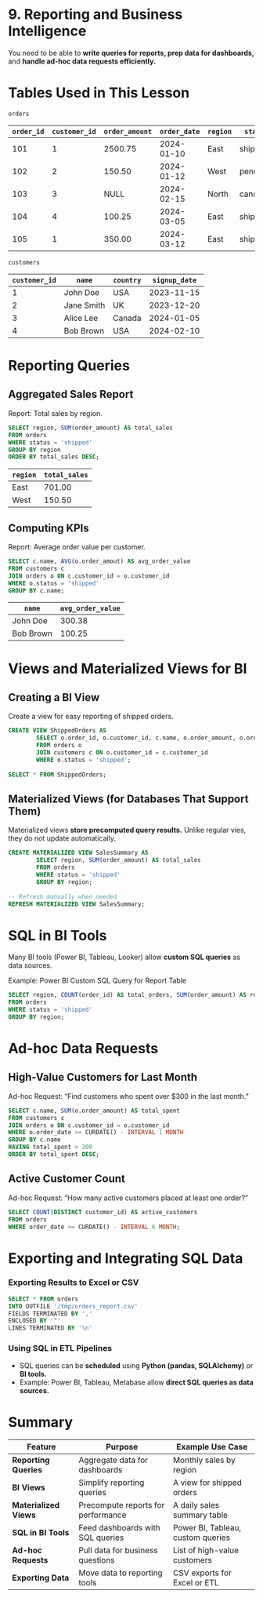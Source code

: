 # 9. Reporting and Business Intelligence

You need to be able to **write queries for reports, prep data for dashboards,** and **handle ad-hoc data requests efficiently.**

# Tables Used in This Lesson

`orders`

| `order_id` | `customer_id` | `order_amount` | `order_date` | `region` | `status` |
| --- | --- | --- | --- | --- | --- |
| 101 | 1 | 2500.75 | 2024-01-10 | East | shipped |
| 102 | 2 | 150.50 | 2024-01-12 | West | pending |
| 103 | 3 | NULL | 2024-02-15 | North | canceled |
| 104 | 4 | 100.25 | 2024-03-05 | East | shipped |
| 105 | 1 | 350.00 | 2024-03-12 | East | shipped |

`customers`

| `customer_id` | `name` | `country` | `signup_date` |
| --- | --- | --- | --- |
| 1 | John Doe | USA | 2023-11-15 |
| 2 | Jane Smith | UK | 2023-12-20 |
| 3 | Alice Lee | Canada | 2024-01-05 |
| 4 | Bob Brown | USA | 2024-02-10 |

# Reporting Queries

## Aggregated Sales Report

Report: Total sales by region.

```sql
SELECT region, SUM(order_amount) AS total_sales
FROM orders
WHERE status = 'shipped'
GROUP BY region
ORDER BY total_sales DESC;
```

| `region` | `total_sales` |
| --- | --- |
| East | 701.00 |
| West | 150.50 |

## Computing KPIs

Report: Average order value per customer.

```sql
SELECT c.name, AVG(o.order_amout) AS avg_order_value
FROM customers c
JOIN orders o ON c.customer_id = o.customer_id
WHERE o.status = 'shipped'
GROUP BY c.name;
```

| `name` | `avg_order_value` |
| --- | --- |
| John Doe | 300.38 |
| Bob Brown | 100.25 |

# Views and Materialized Views for BI

## Creating a BI View

Create a view for easy reporting of shipped orders.

```sql
CREATE VIEW ShippedOrders AS
		SELECT o.order_id, o.customer_id, c.name, o.order_amount, o.order_date, o.region
		FROM orders o
		JOIN customers c ON o.customer_id = c.customer_id
		WHERE o.status = 'shipped';
		
SELECT * FROM ShippedOrders;
```

## Materialized Views (for Databases That Support Them)

Materialized views **store precomputed query results.** Unlike regular vies, they do not update automatically.

```sql
CREATE MATERIALIZED VIEW SalesSummary AS
		SELECT region, SUM(order_amount) AS total_sales
		FROM orders
		WHERE status = 'shipped'
		GROUP BY region;
		
-- Refresh manually when needed
REFRESH MATERIALIZED VIEW SalesSummary;
```

# SQL in BI Tools

Many BI tools (Power BI, Tableau, Looker) allow **custom SQL queries** as data sources.

Example: Power BI Custom SQL Query for Report Table

```sql
SELECT region, COUNT(order_id) AS total_orders, SUM(order_amount) AS revenue
FROM orders
WHERE status = 'shipped'
GROUP BY region;
```

# Ad-hoc Data Requests

## High-Value Customers for Last Month

Ad-hoc Request: “Find customers who spent over $300 in the last month.”

```sql
SELECT c.name, SUM(o.order_amount) AS total_spent
FROM customers c
JOIN orders o ON c.customer_id = o.customer_id
WHERE o.order_date >= CURDATE() - INTERVAL 1 MONTH
GROUP BY c.name
HAVING total_spent > 300
ORDER BY total_spent DESC;
```

## Active Customer Count

Ad-hoc Request: “How many active customers placed at least one order?”

```sql
SELECT COUNT(DISTINCT customer_id) AS active_customers
FROM orders
WHERE order_date >= CURDATE() - INTERVAL 6 MONTH;
```

# Exporting and Integrating SQL Data

### Exporting Results to Excel or CSV

```sql
SELECT * FROM orders
INTO OUTFILE '/tmp/orders_report.csv'
FIELDS TERMINATED BY ','
ENCLOSED BY '"'
LINES TERMINATED BY '\n'
```

### Using SQL in ETL Pipelines

- SQL queries can be **scheduled** using **Python (pandas, SQLAlchemy)** or **BI tools.**
- Example: Power BI, Tableau, Metabase allow **direct SQL queries as data sources.**

# Summary

| Feature | Purpose | Example Use Case |
| --- | --- | --- |
| **Reporting Queries** | Aggregate data for dashboards | Monthly sales by region |
| **BI Views** | Simplify reporting queries | A view for shipped orders |
| **Materialized Views** | Precompute reports for performance | A daily sales summary table |
| **SQL in BI Tools** | Feed dashboards with SQL queries | Power BI, Tableau, custom queries |
| **Ad-hoc Requests** | Pull data for business questions | List of high-value customers |
| **Exporting Data** | Move data to reporting tools | CSV exports for Excel or ETL |
